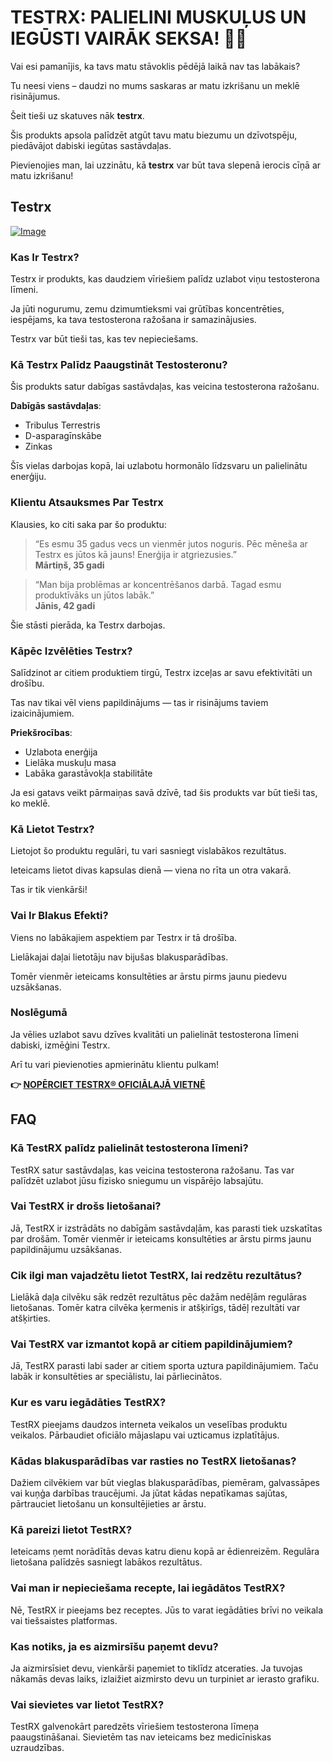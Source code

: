 # TESTRX: PALIELINI MUSKUĻUS UN IEGŪSTI VAIRĀK SEKSA! 💪🔥

Vai esi pamanījis, ka tavs matu stāvoklis pēdējā laikā nav tas labākais? 

Tu neesi viens – daudzi no mums saskaras ar matu izkrišanu un meklē risinājumus. 

Šeit tieši uz skatuves nāk **testrx**. 

Šis produkts apsola palīdzēt atgūt tavu matu biezumu un dzīvotspēju, piedāvājot dabiski iegūtas sastāvdaļas. 

Pievienojies man, lai uzzinātu, kā **testrx** var būt tava slepenā ierocis cīņā ar matu izkrišanu!

## Testrx

[![Image](https://www2.sellhealth.com/129/testrx_a_7.jpg)](https://gchaffi.com/N6c7E5ud)

### Kas Ir Testrx?

Testrx ir produkts, kas daudziem vīriešiem palīdz uzlabot viņu testosterona līmeni. 

Ja jūti nogurumu, zemu dzimumtieksmi vai grūtības koncentrēties, iespējams, ka tava testosterona ražošana ir samazinājusies. 

Testrx var būt tieši tas, kas tev nepieciešams.

### Kā Testrx Palīdz Paaugstināt Testosteronu?

Šis produkts satur dabīgas sastāvdaļas, kas veicina testosterona ražošanu. 

**Dabīgās sastāvdaļas**:

- Tribulus Terrestris
- D-asparagīnskābe
- Zinkas

Šīs vielas darbojas kopā, lai uzlabotu hormonālo līdzsvaru un palielinātu enerģiju.

### Klientu Atsauksmes Par Testrx

Klausies, ko citi saka par šo produktu:

> “Es esmu 35 gadus vecs un vienmēr jutos noguris. Pēc mēneša ar Testrx es jūtos kā jauns! Enerģija ir atgriezusies.”  
> **Mārtiņš, 35 gadi**

> “Man bija problēmas ar koncentrēšanos darbā. Tagad esmu produktīvāks un jūtos labāk.”  
> **Jānis, 42 gadi**

Šie stāsti pierāda, ka Testrx darbojas.

### Kāpēc Izvēlēties Testrx?

Salīdzinot ar citiem produktiem tirgū, Testrx izceļas ar savu efektivitāti un drošību. 

Tas nav tikai vēl viens papildinājums — tas ir risinājums taviem izaicinājumiem.

**Priekšrocības**:

- Uzlabota enerģija
- Lielāka muskuļu masa
- Labāka garastāvokļa stabilitāte

Ja esi gatavs veikt pārmaiņas savā dzīvē, tad šis produkts var būt tieši tas, ko meklē.

### Kā Lietot Testrx?

Lietojot šo produktu regulāri, tu vari sasniegt vislabākos rezultātus. 

Ieteicams lietot divas kapsulas dienā — viena no rīta un otra vakarā. 

Tas ir tik vienkārši!

### Vai Ir Blakus Efekti?

Viens no labākajiem aspektiem par Testrx ir tā drošība. 

Lielākajai daļai lietotāju nav bijušas blakusparādības. 

Tomēr vienmēr ieteicams konsultēties ar ārstu pirms jaunu piedevu uzsākšanas.

### Noslēgumā

Ja vēlies uzlabot savu dzīves kvalitāti un palielināt testosterona līmeni dabiski, izmēģini Testrx. 

Arī tu vari pievienoties apmierinātu klientu pulkam!



**👉 [NOPĒRCIET TESTRX® OFICIĀLAJĀ VIETNĒ](https://gchaffi.com/N6c7E5ud)**

## FAQ

### Kā TestRX palīdz palielināt testosterona līmeni?
TestRX satur sastāvdaļas, kas veicina testosterona ražošanu. Tas var palīdzēt uzlabot jūsu fizisko sniegumu un vispārējo labsajūtu.

### Vai TestRX ir drošs lietošanai?
Jā, TestRX ir izstrādāts no dabīgām sastāvdaļām, kas parasti tiek uzskatītas par drošām. Tomēr vienmēr ir ieteicams konsultēties ar ārstu pirms jaunu papildinājumu uzsākšanas.

### Cik ilgi man vajadzētu lietot TestRX, lai redzētu rezultātus?
Lielākā daļa cilvēku sāk redzēt rezultātus pēc dažām nedēļām regulāras lietošanas. Tomēr katra cilvēka ķermenis ir atšķirīgs, tādēļ rezultāti var atšķirties.

### Vai TestRX var izmantot kopā ar citiem papildinājumiem?
Jā, TestRX parasti labi sader ar citiem sporta uztura papildinājumiem. Taču labāk ir konsultēties ar speciālistu, lai pārliecinātos.

### Kur es varu iegādāties TestRX?
TestRX pieejams daudzos interneta veikalos un veselības produktu veikalos. Pārbaudiet oficiālo mājaslapu vai uzticamus izplatītājus.

### Kādas blakusparādības var rasties no TestRX lietošanas?
Dažiem cilvēkiem var būt vieglas blakusparādības, piemēram, galvassāpes vai kuņģa darbības traucējumi. Ja jūtat kādas nepatīkamas sajūtas, pārtrauciet lietošanu un konsultējieties ar ārstu.

### Kā pareizi lietot TestRX?
Ieteicams ņemt norādītās devas katru dienu kopā ar ēdienreizēm. Regulāra lietošana palīdzēs sasniegt labākos rezultātus.

### Vai man ir nepieciešama recepte, lai iegādātos TestRX?
Nē, TestRX ir pieejams bez receptes. Jūs to varat iegādāties brīvi no veikala vai tiešsaistes platformas.

### Kas notiks, ja es aizmirsīšu paņemt devu?
Ja aizmirsīsiet devu, vienkārši paņemiet to tiklīdz atceraties. Ja tuvojas nākamās devas laiks, izlaižiet aizmirsto devu un turpiniet ar ierasto grafiku.

### Vai sievietes var lietot TestRX?
TestRX galvenokārt paredzēts vīriešiem testosterona līmeņa paaugstināšanai. Sievietēm tas nav ieteicams bez medicīniskas uzraudzības.